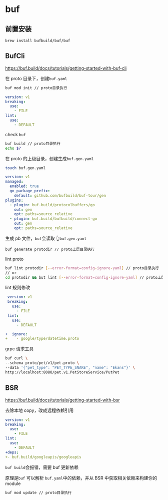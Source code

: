 # buf

## 前置安装

```
brew install bufbuild/buf/buf
```

## BufCli

https://buf.build/docs/tutorials/getting-started-with-buf-cli

在 proto 目录下，创建`buf.yaml`

```bash
buf mod init // proto目录执行
```

```yaml
version: v1
breaking:
  use:
    - FILE
lint:
  use:
    - DEFAULT
```

check `buf`

```bash
buf build // proto目录执行
echo $?
```

在 proto 的上级目录，创建生成`buf.gen.yaml`

```bash
touch buf.gen.yaml
```

```yaml
version: v1
managed:
  enabled: true
  go_package_prefix:
    default: github.com/bufbuild/buf-tour/gen
plugins:
  - plugin: buf.build/protocolbuffers/go
    out: gen
    opt: paths=source_relative
  - plugin: buf.build/bufbuild/connect-go
    out: gen
    opt: paths=source_relative
```

生成 pb 文件，`buf`会读取 👆`buf.gen.yaml`

```bash
buf generate protodir // proto上层目录执行
```

lint proto

```bash
buf lint protodir [--error-format=config-ignore-yaml] // proto目录执行
// or
cd protodir && but lint [--error-format=config-ignore-yaml] // proto上层目录执行
```

lint 规则修改

```yaml
 version: v1
 breaking:
   use:
     - FILE
 lint:
   use:
     - DEFAULT

+  ignore:
+    - google/type/datetime.proto
```

grpc 请求工具

```bash
buf curl \
--schema proto/pet/v1/pet.proto \
--data '{"pet_type": "PET_TYPE_SNAKE", "name": "Ekans"}' \
http://localhost:8080/pet.v1.PetStoreService/PutPet
```

## BSR

https://buf.build/docs/tutorials/getting-started-with-bsr

去除本地 copy，改成远程依赖引用

```yaml
version: v1
breaking:
  use:
    - FILE
lint:
  use:
    - DEFAULT
+deps:
+- buf.build/googleapis/googleapis
```

`buf build`会报错，需要 buf 更新依赖

原理是`buf` 可以解析 `buf.yaml`中的依赖，并从 BSR 中获取相关依赖来构建你的 module

```bash
buf mod update // proto目录执行
```

